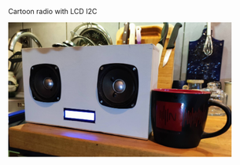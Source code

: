 <p>Cartoon radio with LCD I2C </p>
<img src="https://raw.githubusercontent.com/ZnakZorro/radioNowySwiat/main/A1S/LCD/CartoonRadio.jpg" style="width:90%" />
